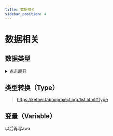 ```yaml
---
title: 数据相关
sidebar_position: 4
---
```


# 数据相关

## 数据类型

<details>
  <summary>点击展开</summary>

资料来自 https://www.runoob.com/java/java-basic-datatypes.html

## int

最小值是 -2,147,483,648（-2^31）；

最大值是 2,147,483,647（2^31 - 1）；

## long

最小值是 -9,223,372,036,854,775,808（-2^63）；

最大值是 9,223,372,036,854,775,807（2^63 -1）；

## float

float 数据类型是单精度、32位、符合IEEE 754标准的浮点数；

float 在储存大型浮点数组的时候可节省内存空间；

## double

double 数据类型是双精度、64 位、符合 IEEE 754 标准的浮点数；
浮点数的默认类型为 double 类型；

## boolean

boolean数据类型表示一位的信息；

只有两个取值：true 和 false；

这种类型只作为一种标志来记录 true/false 情况；

</details>

## 类型转换（Type）

> https://kether.tabooproject.org/list.html#Type

## 变量（Variable）

以后再写awa
